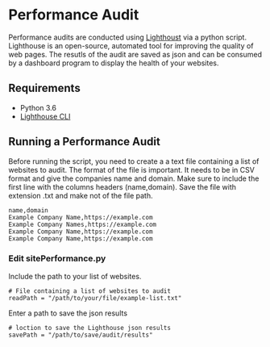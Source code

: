 
# Performance Audit

Performance audits are conducted using [Lighthoust](https://developers.google.com/web/tools/lighthouse/) via a python script. Lighthouse is an open-source, automated tool for improving the quality of web pages.  The resutls of the audit are saved as json and can be consumed by a dashboard program to display the health of your websites.

## Requirements

* Python 3.6
* [Lighthouse CLI](https://developers.google.com/web/tools/lighthouse/#cli)

## Running a Performance Audit
Before running the script, you need to create a a text file containing a list of websites to audit.  The format of the file is important.  It needs to be in CSV format and give the companies name and domain.  Make sure to include the first line with the columns headers (name,domain).  Save the file with extension .txt and make not of the file path.
```
name,domain
Example Company Name,https://example.com
Example Company Names,https://example.com
Example Company Name,https://example.com
Example Company Name,https://example.com
```
### Edit sitePerformance.py
Include the path to your list of websites.
```
# File containing a list of websites to audit
readPath = "/path/to/your/file/example-list.txt"
```
Enter a path to save the json results
```
# loction to save the Lighthouse json results
savePath = "/path/to/save/audit/results"
```
